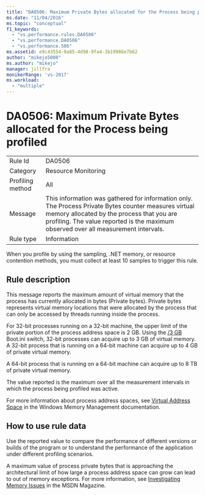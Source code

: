 ```yaml
---
title: "DA0506: Maximum Private Bytes allocated for the Process being profiled | Microsoft Docs"
ms.date: "11/04/2016"
ms.topic: "conceptual"
f1_keywords:
  - "vs.performance.rules.DA0506"
  - "vs.performance.DA0506"
  - "vs.performance.506"
ms.assetid: e9c43554-9a85-4d98-9fa4-3b19986e7b62
author: "mikejo5000"
ms.author: "mikejo"
manager: jillfra
monikerRange: 'vs-2017'
ms.workload:
  - "multiple"
---
```

# DA0506: Maximum Private Bytes allocated for the Process being profiled

|||
|-|-|
|Rule Id|DA0506|
|Category|Resource Monitoring|
|Profiling method|All|
|Message|This information was gathered for information only. The Process Private Bytes counter measures virtual memory allocated by the process that you are profiling. The value reported is the maximum observed over all measurement intervals.|
|Rule type|Information|

 When you profile by using the sampling, .NET memory, or resource contention methods, you must collect at least 10 samples to trigger this rule.

## Rule description
 This message reports the maximum amount of virtual memory that the process has currently allocated in bytes (Private bytes). Private bytes represents virtual memory locations that were allocated by the process that can only be accessed by threads running inside the process.

 For 32-bit processes running on a 32-bit machine, the upper limit of the private portion of the process address space is 2 GB. Using the [/3 GB](https://support.microsoft.com/help/833721/available-switch-options-for-the-windows-xp-and-the-windows-server-200) Boot.ini switch, 32-bit processes can acquire up to 3 GB of virtual memory. A 32-bit process that is running on a 64-bit machine can acquire up to 4 GB of private virtual memory.

 A 64-bit process that is running on a 64-bit machine can acquire up to 8 TB of private virtual memory.

 The value reported is the maximum over all the measurement intervals in which the process being profiled was active.

 For more information about process address spaces, see [Virtual Address Space](/windows/win32/memory/virtual-address-space) in the Windows Memory Management documentation.

## How to use rule data
 Use the reported value to compare the performance of different versions or builds of the program or to understand the performance of the application under different profiling scenarios.

 A maximum value of process private bytes that is approaching the architectural limit of how large a process address space can grow can lead to out of memory exceptions. For more information, see [Investigating Memory Issues](https://msdn.microsoft.com/magazine/cc163528.aspx) in the MSDN Magazine.
